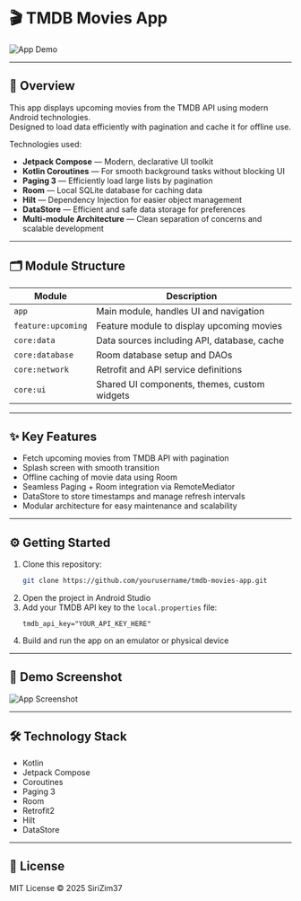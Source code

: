 # 🎬 TMDB Movies App

![App Demo](./demo/demo.gif)

---

## 🚀 Overview

This app displays upcoming movies from the TMDB API using modern Android technologies.  
Designed to load data efficiently with pagination and cache it for offline use.

Technologies used:  
- **Jetpack Compose** — Modern, declarative UI toolkit  
- **Kotlin Coroutines** — For smooth background tasks without blocking UI  
- **Paging 3** — Efficiently load large lists by pagination  
- **Room** — Local SQLite database for caching data  
- **Hilt** — Dependency Injection for easier object management  
- **DataStore** — Efficient and safe data storage for preferences  
- **Multi-module Architecture** — Clean separation of concerns and scalable development  

---

## 🗂️ Module Structure

| Module              | Description                                  |
|---------------------|----------------------------------------------|
| `app`               | Main module, handles UI and navigation       |
| `feature:upcoming`  | Feature module to display upcoming movies    |
| `core:data`         | Data sources including API, database, cache  |
| `core:database`     | Room database setup and DAOs                  |
| `core:network`      | Retrofit and API service definitions          |
| `core:ui`           | Shared UI components, themes, custom widgets |

---

## ✨ Key Features

- Fetch upcoming movies from TMDB API with pagination  
- Splash screen with smooth transition  
- Offline caching of movie data using Room  
- Seamless Paging + Room integration via RemoteMediator  
- DataStore to store timestamps and manage refresh intervals  
- Modular architecture for easy maintenance and scalability  

---

## ⚙️ Getting Started

1. Clone this repository:
    ```bash
    git clone https://github.com/yourusername/tmdb-movies-app.git
    ```
2. Open the project in Android Studio  
3. Add your TMDB API key to the `local.properties` file:
    ```
    tmdb_api_key="YOUR_API_KEY_HERE"
    ```
4. Build and run the app on an emulator or physical device  

---

## 📸 Demo Screenshot

![App Screenshot](./demo/movie_star_demo.png)

---

## 🛠️ Technology Stack

- Kotlin  
- Jetpack Compose  
- Coroutines  
- Paging 3  
- Room  
- Retrofit2  
- Hilt  
- DataStore  

---

## 📄 License

MIT License © 2025 SiriZim37
